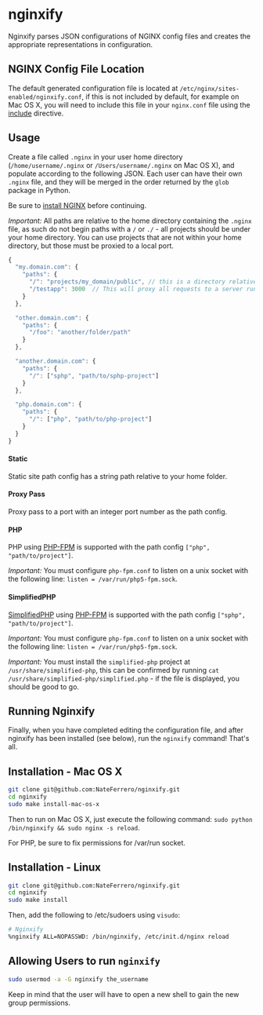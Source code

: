 nginxify
========

Nginxify parses JSON configurations of NGINX config files and creates the appropriate representations in configuration.

## NGINX Config File Location

The default generated configuration file is located at `/etc/nginx/sites-enabled/nginxify.conf`, if this is not included by default, for example on Mac OS X, you will need to include this file in your `nginx.conf` file using the [include](http://nginx.org/en/docs/ngx_core_module.html#include) directive.

## Usage

Create a file called `.nginx` in your user home directory (`/home/username/.nginx` or `/Users/username/.nginx` on Mac OS X), and populate according to the following JSON. Each user can have their own `.nginx` file, and they will be merged in the order returned by the `glob` package in Python.

Be sure to [install NGINX](http://wiki.nginx.org/Install) before continuing.

*Important:* All paths are relative to the home directory containing the `.nginx` file, as such do not begin paths with a `/` or `./` - all projects should be under your home directory. You can use projects that are not within your home directory, but those must be proxied to a local port.

```js
{
  "my.domain.com": {
    "paths": {
      "/": "projects/my_domain/public", // this is a directory relative to your home directory,
      "/testapp": 3000  // This will proxy all requests to a server running on port 3000
    }
  },

  "other.domain.com": {
    "paths": {
      "/foo": "another/folder/path"
    }
  },

  "another.domain.com": {
    "paths": {
      "/": ["sphp", "path/to/sphp-project"]
    }
  },

  "php.domain.com": {
    "paths": {
      "/": ["php", "path/to/php-project"]
    }
  }
}
```
#### Static

Static site path config has a string path relative to your home folder.

#### Proxy Pass

Proxy pass to a port with an integer port number as the path config.

#### PHP

PHP using [PHP-FPM](http://php-fpm.org/) is supported with the path config `["php", "path/to/project"]`.

*Important:* You must configure `php-fpm.conf` to listen on a unix socket with the following line: `listen = /var/run/php5-fpm.sock`.

#### SimplifiedPHP

[SimplifiedPHP](https://github.com/NateFerrero/simplified-php) using [PHP-FPM](http://php-fpm.org/) is supported with the path config `["sphp", "path/to/project"]`.

*Important:* You must configure `php-fpm.conf` to listen on a unix socket with the following line: `listen = /var/run/php5-fpm.sock`.

*Important:* You must install the `simplified-php` project at `/usr/share/simplified-php`, this can be confirmed by running `cat /usr/share/simplified-php/simplified.php` - if the file is displayed, you should be good to go.

## Running Nginxify

Finally, when you have completed editing the configuration file, and after nginxify has been installed (see below), run the `nginxify` command! That's all.

## Installation - Mac OS X

```bash
git clone git@github.com:NateFerrero/nginxify.git
cd nginxify
sudo make install-mac-os-x
```

Then to run on Mac OS X, just execute the following command: `sudo python /bin/nginxify && sudo nginx -s reload`.

For PHP, be sure to fix permissions for /var/run socket.

## Installation - Linux

```bash
git clone git@github.com:NateFerrero/nginxify.git
cd nginxify
sudo make install
```

Then, add the following to /etc/sudoers using `visudo`:

```bash
# Nginxify
%nginxify ALL=NOPASSWD: /bin/nginxify, /etc/init.d/nginx reload
```


## Allowing Users to run `nginxify`

```bash
sudo usermod -a -G nginxify the_username
```

Keep in mind that the user will have to open a new shell to gain the new group permissions.
